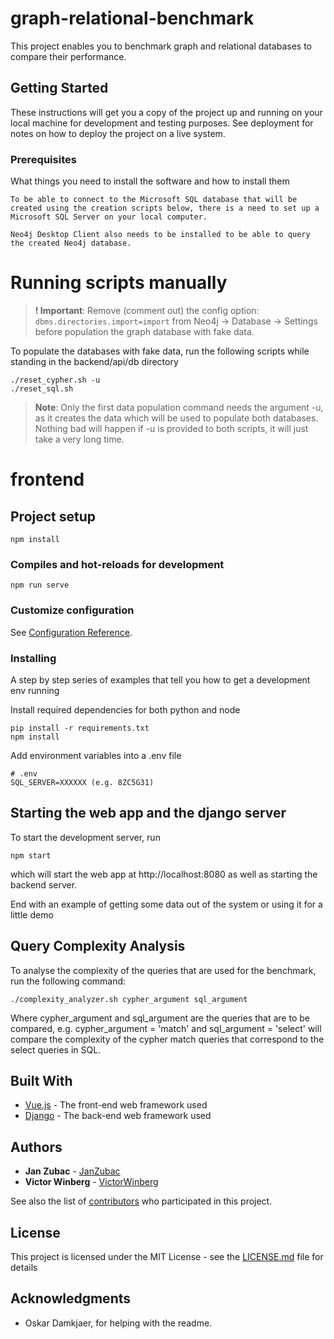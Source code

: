 # graph-relational-benchmark

This project enables you to benchmark graph and relational databases to compare their performance.

## Getting Started

These instructions will get you a copy of the project up and running on your local machine for development and testing purposes. See deployment for notes on how to deploy the project on a live system.

### Prerequisites

What things you need to install the software and how to install them

```
To be able to connect to the Microsoft SQL database that will be created using the creation scripts below, there is a need to set up a Microsoft SQL Server on your local computer.

Neo4j Desktop Client also needs to be installed to be able to query the created Neo4j database.
```

# Running scripts manually
> **! Important**: Remove (comment out) the config option: `dbms.directories.import=import` from Neo4j -> Database -> Settings before population the graph database with fake data.

To populate the databases with fake data, run the following scripts while standing in the backend/api/db directory

```
./reset_cypher.sh -u
./reset_sql.sh
```

> **Note**: Only the first data population command needs the argument -u, as it creates the data which will be used to populate both databases. Nothing bad will happen if -u is provided to both scripts, it will just take a very long time.

# frontend

## Project setup

```
npm install
```

### Compiles and hot-reloads for development

```
npm run serve
```

### Customize configuration

See [Configuration Reference](https://cli.vuejs.org/config/).

### Installing

A step by step series of examples that tell you how to get a development env running

Install required dependencies for both python and node

```
pip install -r requirements.txt
npm install
```

Add environment variables into a .env file

```
# .env
SQL_SERVER=XXXXXX (e.g. 8ZC5G31)
```

## Starting the web app and the django server

To start the development server, run 

```
npm start
```

which will start the web app at http://localhost:8080 as well as starting the backend server.

End with an example of getting some data out of the system or using it for a little demo

## Query Complexity Analysis

To analyse the complexity of the queries that are used for the benchmark, run the following command:

```
./complexity_analyzer.sh cypher_argument sql_argument
```

Where cypher_argument and sql_argument are the queries that are to be compared, e.g. cypher_argument = 'match' and sql_argument = 'select' will compare the complexity of the cypher match queries that correspond to the select queries in SQL.

## Built With

- [Vue.js](https://vuejs.org/) - The front-end web framework used
- [Django](https://www.djangoproject.com/) - The back-end web framework used

## Authors

- **Jan Zubac** - [JanZubac](https://github.com/JanZubac)
- **Victor Winberg** - [VictorWinberg](https://github.com/VictorWinberg)

See also the list of [contributors](https://github.com/VictorWinberg/graph-relational-benchmark/graphs/contributors) who participated in this project.

## License

This project is licensed under the MIT License - see the [LICENSE.md](LICENSE.md) file for details

## Acknowledgments

- Oskar Damkjaer, for helping with the readme.

